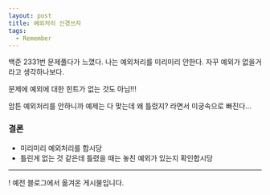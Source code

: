 ```yaml
---
layout: post
title: 예외처리 신경쓰자
tags:
  - Remember
---
```


백준 2331번 문제풀다가 느꼈다.
나는 예외처리를 미리미리 안한다.
자꾸 예외가 없을거라고 생각하나보다.

문제에 예외에 대한 힌트가 없는 것도 아님!!!

암튼 예외처리를 안하니까 예제는 다 맞는데 왜 틀렸지? 라면서 미궁속으로 빠진다…


### 결론
- 미리미리 예외처리를 합시당
- 틀린게 없는 것 같은데 틀렸을 때는 놓친 예외가 있는지 확인합시당

---
! 예전 블로그에서 옮겨온 게시물입니다.